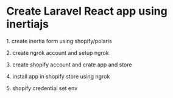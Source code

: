   <div>
                            <h1>Create Laravel React app using inertiajs</h1>
                            <p>1. create inertia form using shopify/polaris</p>
                            <p>2. create ngrok account and setup ngrok</p>
                            <p>3. create shopify account and crate app and store</p>
                            <p>4. install app in shopify store using ngrok</p>
                            <p>5. shopify credential set env</p>
                        </div>
